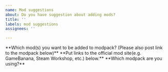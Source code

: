 ```yaml
---
name: Mod suggestions
about: Do you have suggestion about adding mods?
title: ''
labels: mod suggestions
assignees: ''

---
```


<!--
Please note that we only accept issues related to Enhanced Mod series! Any modpacks that are outside of EnhancedMod should be reported on appropriate place, not here.

Modpacks that includes on Enhanced Mod are:
- Half-Life 2: Enhanced
- Team Fortress 2: Enhanced
- Black Mesa: Enhanced
- Half-Life 2: Re;Enhanced
- Obsidian Conflict: Enhanced
- PAYDAY 2: Enhanced
- Euro Truck Simulator 2: Enhanced

Please include more information if possible, so we can help you fix the issue faster ;)

We won't going to add following types of mod(s), this includes:
- Mod(s) which does use assets from other games and franchises (Except games made from same companies, for example Half-Life 2 and Half-Life Alyx which is both developed by Valve)
- Mod(s) which doesn't support cross-platform compatibility (e.g. If the game supports Windows/macOS/Linux, it must support all platforms to be listed)
--!>

**Which mod(s) you want to be added to modpack? (Please also post link to the modpack below)**

**Put links to the official mod site(e.g. GameBanana, Steam Workshop, etc.) below.**

**Which modpack are you using?**
